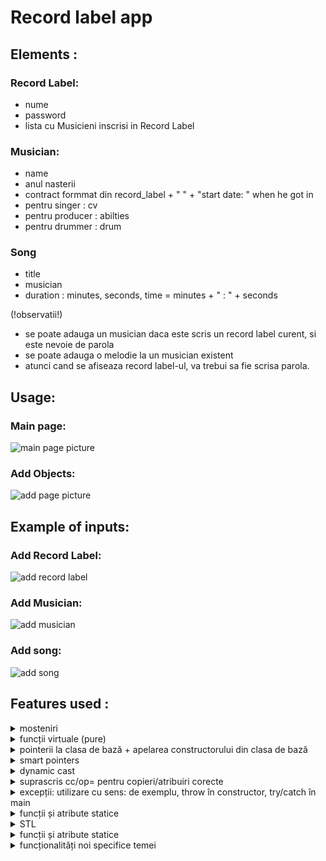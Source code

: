# Record label app

## Elements : 
### Record Label:
- nume
- password
- lista cu Musicieni inscrisi in Record Label
### Musician:
- name
- anul nasterii
- contract formmat din record_label + " " + "start date: " when he got in
- pentru singer : cv
- pentru producer : abilties
- pentru drummer : drum
### Song
- title
- musician
- duration : minutes, seconds, time = minutes + " : " + seconds

(!observatii!)
- se poate adauga un musician daca este scris un record label curent, si este nevoie de parola
- se poate adauga o melodie la un musician existent
- atunci cand se afiseaza record label-ul, va trebui sa fie scrisa parola.

## Usage: 

### Main page:
![main page picture](/Tema_2/pictures/main_page.png)

### Add Objects:
![add page picture](/Tema_2/pictures/add_page.png)

## Example of inputs:

### Add Record Label:
![add record label](/Tema_2/pictures/record_label.png)

### Add Musician:
![add musician](/Tema_2/pictures/add_musician.png)

### Add song:
![add song](/Tema_2/pictures/add_song.png)

## Features used :

<details>
  <summary>mosteniri</summary>
  
  ```cpp
  //location: Header_Files -> musician.h
class Musician{}; //base class

class singer : public Musician {};//derived class

class producer : public Musician {};//derived class

class drummer : public Musician {};//derived class

  ```
</details>

<details>
  <summary>funcții virtuale (pure)</summary>
  
  ```cpp
  //location: Header_Files -> musician.h
  //summary of the code !
class Musician{
    public:
    virtual string citire() = 0;
    virtual string GetType()const = 0;
    virtual void afisare()const = 0;
    
};
class singer : public Musician {
    public:
    string citire();
    string GetType()const;
    void afisare()const;
};

class producer : public Musician {

    public:
    string citire();
    string GetType()const;
    void afisare()const;
};

class drummer : public Musician {

    string drum; //ce tobe foloseste.
    public:
    string citire();
    string GetType()const;
    void afisare()const;
};
  ```
</details>

<details>
  <summary>pointerii la clasa de bază + apelarea constructorului din clasa de bază</summary>
  
  ```cpp
  //location: main.cpp
vector< unique_ptr<Musician>> musicians = {};

musicians.push_back(std::move(ptr_singer));

musicians.push_back(std::move(ptr_producer));

musicians.push_back(std::move(ptr_drummer));

  ```
</details>

<details>
  <summary>smart pointers</summary>
  
  ```cpp
  //location: main.cpp

unique_ptr<singer> f1(vector<Record_label>& record_labels){
    unique_ptr<singer> ptr (new singer());
    string record_label = ptr->citire();
    for(auto &p : record_labels)if(p.getName() == record_label)
    {   
        char* password;
        password = getpass("\033[34mEnter record labels password: \033[00m");

        if(p == password)
        {
            p+=*(ptr);
            return ptr;
        } else {throw(111);} //the password is incorrect

    }
    //nu a fost gasit un record label deci nu va fi returnat nimic, atunci nu se va pune in vector.
    throw(10); // the record label is incorrect.
    return nullptr;
}

unique_ptr<singer> ptr_singer = f1(record_labels);
if(ptr_singer)
{musicians.push_back(std::move(ptr_singer)); break;}        
    
  ```
</details>

<details>
  <summary>dynamic cast</summary>
  
  ```cpp
  //location: Header_Files -> Record_labels.hpp

  //vector<Musician*> musicians;
vector<singer> singers;
vector<producer> producers;
vector<drummer> drummers;
    for(auto& musician : musicians)
{

    if(typeid(*musician) == typeid(singer)) singers.push_back(*dynamic_cast<singer*>(musician));
    if(typeid(*musician) == typeid(producer)) producers.push_back(*dynamic_cast<producer*>(musician));
    if(typeid(*musician) == typeid(drummer)) drummers.push_back(*dynamic_cast<drummer*>(musician));
}

  ```
</details>

<details>
  <summary>suprascris cc/op= pentru copieri/atribuiri corecte</summary>
  
  ```cpp
  //location: Header_Files -> musician.hpp
producer& producer::operator=( producer& fc_producer)
	{   
        abilities =  fc_producer.get_abilities();
		return *this;
	};

drummer& drummer::operator=( drummer& fc_drummer)
	{   
        drum =  fc_drummer.get_drum();
		return *this;
	};

    //location: Header_Files -> Record_labels.hpp

Record_label& Record_label::operator+=(singer& fc_musician){
    musicians.push_back(&fc_musician);
    nr_musicians ++;
    return *this;
};

Record_label& Record_label::operator+=(producer& fc_musician){
    musicians.push_back(&fc_musician);
    nr_musicians++;
    return *this;
};

Record_label& Record_label::operator+=(drummer& fc_musician){
    musicians.push_back(&fc_musician);
    nr_musicians++;
    return *this;
};
    //location: Header_Fiels -> song.hpp

istream& operator>>(istream& os, Duration& duration)
{
    cout<<"Duration:\n minutes: ";os>>duration.minutes;
    cout<<" seconds: ";os>>duration.seconds;

    duration.time = duration.minutes + " : " + duration.seconds;

    return os;
}
ostream& operator<<(ostream& os, Duration& duration){
    os<<duration.time;
    return os;
}

  ```
</details>

<details>
  <summary>excepții: utilizare cu sens: de exemplu, throw în constructor, try/catch în main </summary>
  
  ```cpp
  //location: main.cpp

try
{
    if(cin>>add_nr) switch(add_nr)
    {   
        case 1:{cin.ignore(numeric_limits<streamsize>::max(), '\n');add_record_label(record_labels);break;}
        case 2:{cin.ignore(numeric_limits<streamsize>::max(), '\n');add_musician(musicians,record_labels);break;}
        case 3:{cin.ignore(numeric_limits<streamsize>::max(), '\n');add_song(songs,musicians);break;}
        // case 4:{
        //     // add_vinyl(vinyl)
        // }
        case 0:{meniu_add = 0;}

    } else {throw(400);break;}
    
}
catch(int n) //aici prindem toate erorile.
{
    if(n == 10) //throw(10); // the record label is incorrect. in functions f1 f2 f3
    {
        cout <<"\x1B[33mError: Invalid record_label, make sure to write properly the name of the record label, or add one.\033[0m\t \n\n";break;
    }
    else if (n == 20) //throw(20); in function add_song
    {
        cout << "\x1B[33m Error: The musician doesn't exist, make sure you write it well or create a musican\033[0m\t \n\n";break;
    }
    else if (n == 400)
    {
        cout<<"\x1B[33m Error , The input is invalid , try again\033[0m\t\n";break;
    }
}
  ```
</details>

<details>
  <summary>funcții și atribute statice</summary>
  
  ```cpp
  //location: Header_Files -> Record_labels.h
  //summary:
  class Record_label
  {
    static int nr_musicians;
  };
int Record_label::nr_musicians = 0;
  ```
</details>

<details>
  <summary>STL</summary>
  
  ```cpp
  //location: main.cpp

vector<Record_label> record_labels = {};
vector< unique_ptr<Musician>> musicians = {};
vector<Song> songs = {};
  ```
</details>

<details>
  <summary>funcții și atribute statice</summary>
  
  ```cpp
  //location: Header_Files -> Record_labels.h
  //summary:
  class Record_label
  {
    static int nr_musicians;
  };
int Record_label::nr_musicians = 0;
  ```
</details>

<details>
  <summary>funcționalități noi specifice temei</summary>
  
  ```cpp
  //location: main.cpp
  //afisarea unui record label
  void Record_label::afisare(vector<Song>& songs){
    cout<<endl<<"Record label -> "<<nume<<endl;
    if(nr_musicians > 0)
    {
        cout<<"Total musicians:"<<nr_musicians<<endl;
    }else {cout<<"There are no musicians yet."<<endl;}
    if(musicians.size() > 0)
    {   
        
        vector<singer> singers;
        vector<producer> producers;
        vector<drummer> drummers;
        for(auto& musician : musicians)
        {

            if(typeid(*musician) == typeid(singer)) singers.push_back(*dynamic_cast<singer*>(musician));
            if(typeid(*musician) == typeid(producer)) producers.push_back(*dynamic_cast<producer*>(musician));
            if(typeid(*musician) == typeid(drummer)) drummers.push_back(*dynamic_cast<drummer*>(musician));
        }
        if(singers.size() > 0)
        {   
            cout<<endl<<"Singers:"<<endl<<endl;
            int i = 1;
            for(auto& singer : singers)
            {
                cout<<i<<". ";
                singer.afisare();

                int nr_songs = 1;
                for(auto& song : songs)
                {
                    if(song.getMusician() == singer.GetName()){
                        cout<<"  "<<nr_songs<<". ";
                        song.afisare(); 
                    };
                }
                i++;
            }
        }
        if(producers.size() > 0)
        {
            cout<<endl<<"Producers:"<<endl<<endl;
            int i = 1;
            for(auto& producer : producers)
            {
                cout<<i<<". ";
                producer.afisare();
                int nr_songs = 1;
                for(auto& song : songs)
                {
                    if(song.getMusician() == producer.GetName()){
                        cout<<"  "<<nr_songs<<". ";
                        song.afisare(); 
                    };
                }
                i++;
            }
        }
        if(drummers.size() > 0)
        {   
            cout<<endl<<"Drummers:"<<endl<<endl;
            int i = 1;
            for(auto& drummer : drummers)
            {
                cout<<i<<". ";
                drummer.afisare();
                int nr_songs = 1;
                for(auto& song : songs)
                {
                    if(song.getMusician() == drummer.GetName()){
                        cout<<"  "<<nr_songs<<". ";
                        song.afisare(); 
                    };
                }
                i++;
            }
        }
    }
    cout<<endl;
}

  ```
</details>